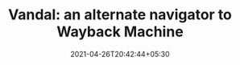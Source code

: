 ---
title: "Vandal: an alternate navigator to Wayback Machine"
date: 2021-04-26T20:42:44+05:30
external_link: https://vegetableman.github.io/vandal/
---